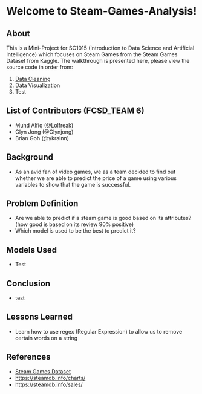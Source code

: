 # Welcome to Steam-Games-Analysis!
## About
This is a Mini-Project for SC1015 (Introduction to Data Science and Artificial Intelligence) which focuses on Steam Games from the Steam Games Dataset from Kaggle. The walkthrough is presented here, please view the source code in order from:
1. [Data Cleaning](https://github.com/Lolfreak/Steam-Games-Analysis/blob/main/data-cleaning.ipynb)
2. Data Visualization
3. Test
## List of Contributors (FCSD_TEAM 6)
- Muhd Alfiq (@Lolfreak)
- Glyn Jong (@Glynjong)
- Brian Goh (@ykrainn)
## Background
- As an avid fan of video games, we as a team decided to find out whether we are able to predict the price of a game using various variables to show that the game is successful.
## Problem Definition
- Are we able to predict if a steam game is good based on its attributes? (how good is based on its review 90% positive)
- Which model is used to be the best to predict it?
## Models Used
- Test
## Conclusion
- test
## Lessons Learned
- Learn how to use regex (Regular Expression) to allow us to remove certain words on a string
## References
- [Steam Games Dataset](https://www.kaggle.com/datasets/nikdavis/steam-store-games?resource=download)
- https://steamdb.info/charts/
- https://steamdb.info/sales/
